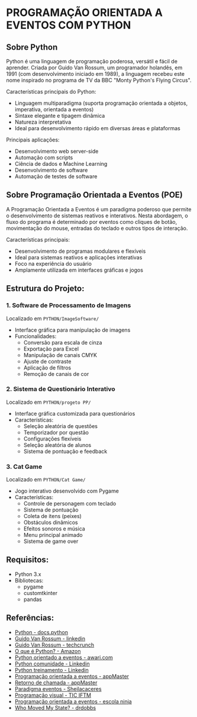 # PROGRAMAÇÃO ORIENTADA A EVENTOS COM PYTHON

## Sobre Python
Python é uma linguagem de programação poderosa, versátil e fácil de aprender. Criada por Guido Van Rossum, um programador holandês, em 1991 (com desenvolvimento iniciado em 1989), a linguagem recebeu este nome inspirado no programa de TV da BBC "Monty Python's Flying Circus".

Características principais do Python:
* Linguagem multiparadigma (suporta programação orientada a objetos, imperativa, orientada a eventos)
* Sintaxe elegante e tipagem dinâmica
* Natureza interpretativa
* Ideal para desenvolvimento rápido em diversas áreas e plataformas

Principais aplicações:
* Desenvolvimento web server-side
* Automação com scripts
* Ciência de dados e Machine Learning
* Desenvolvimento de software
* Automação de testes de software

## Sobre Programação Orientada a Eventos (POE)
A Programação Orientada a Eventos é um paradigma poderoso que permite o desenvolvimento de sistemas reativos e interativos. Nesta abordagem, o fluxo do programa é determinado por eventos como cliques de botão, movimentação do mouse, entradas do teclado e outros tipos de interação.

Características principais:
* Desenvolvimento de programas modulares e flexíveis
* Ideal para sistemas reativos e aplicações interativas
* Foco na experiência do usuário
* Amplamente utilizada em interfaces gráficas e jogos

## Estrutura do Projeto:

### 1. Software de Processamento de Imagens
Localizado em `PYTHON/ImageSoftware/`
* Interface gráfica para manipulação de imagens
* Funcionalidades:
  - Conversão para escala de cinza
  - Exportação para Excel
  - Manipulação de canais CMYK
  - Ajuste de contraste
  - Aplicação de filtros
  - Remoção de canais de cor

### 2. Sistema de Questionário Interativo
Localizado em `PYTHON/progeto PP/`
* Interface gráfica customizada para questionários
* Características:
  - Seleção aleatória de questões
  - Temporizador por questão
  - Configurações flexíveis
  - Seleção aleatória de alunos
  - Sistema de pontuação e feedback

### 3. Cat Game
Localizado em `PYTHON/Cat Game/`
* Jogo interativo desenvolvido com Pygame
* Características:
  - Controle de personagem com teclado
  - Sistema de pontuação
  - Coleta de itens (peixes)
  - Obstáculos dinâmicos
  - Efeitos sonoros e música
  - Menu principal animado
  - Sistema de game over

## Requisitos:
* Python 3.x
* Bibliotecas: 
  - pygame
  - customtkinter
  - pandas

## Referências:
* <a href="https://docs.python.org/pt-br/3/tutorial/" class="linkFooter">Python - docs.python</a>
* <a href="https://www.linkedin.com/in/guido-van-rossum-4a0756/" class="linkFooter">Guido Van Rossum - linkedin</a>
* <a href="https://techcrunch.com/2012/12/07/dropbox-guido-van-rossum-python/" class="linkFooter">Guido Van Rossum - techcrunch</a>
* <a href="https://techcrunch.https://aws.amazon.com/pt/what-is/python/#:~:text=Guido%20Van%20Rossum%2C%20um%20programador,manter%20ocupado%20durante%20o%20Natal./2012/12/07/dropbox-guido-van-rossum-python/" class="linkFooter">O que é Python? - Amazon</a>
* <a href="https://awari.com.br/python-orientado-a-eventos-aprenda-a-programar-de-forma-dinamica/" class="linkFooter">Python orientado a eventos - awari.com</a>
* <a href="https://www.linkedin.com/company/apyb/?originalSubdomain=br" class="linkFooter">Python comunidade - Linkedin</a>
* <a href="https://www.linkedin.com/learning/topics/python?originalSubdomain=br" class="linkFooter">Python treinamento - Linkedin</a>
* <a href="https://appmaster.io/pt/glossary/programacao-orientada-a-eventos" class="linkFooter">Programação orientada a eventos - appMaster</a>
* <a href="https://appmaster.io/pt/glossary/inferno-de-retorno-de-chamada" class="linkFooter">Retorno de chamada - appMaster</a>
* <a href="https://sheilacaceres.com/courses/pl/aula9/PL-9-ParadigmaEventos.pdf" class="linkFooter">Paradigma eventos - Sheilacaceres</a>
* <a href="https://www.esj.eti.br/IFTM/Disciplinas/Grau02/PV/PV_Unidade_13.pdf" class="linkFooter">Programação visual - TIC IFTM </a>
* <a href="https://blog.escolaninjawp.com.br/glossario/o-que-e-programacao-orientada-a-eventos/" class="linkFooter">Programação orientada a eventos - escola ninja</a>
* <a href="https://drdobbs.com/who-moved-my-state/184401643" class="linkFooter">Who Moved My State? - drdobbs</a>
